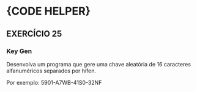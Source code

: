 # {CODE HELPER}

## EXERCÍCIO 25

### Key Gen

Desenvolva um programa que gere uma chave aleatória de 16 caracteres alfanuméricos separados por hífen.

Por exemplo:
5901-A7WB-41S0-32NF
